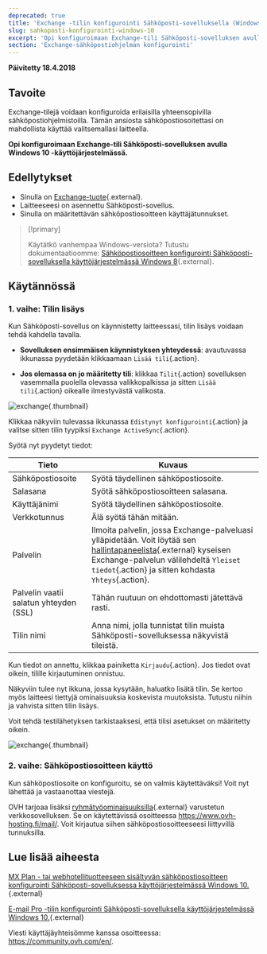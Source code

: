 ```yaml
---
deprecated: true
title: 'Exchange -tilin konfigurointi Sähköposti-sovelluksella (Windows 10)'
slug: sahkoposti-konfigurointi-windows-10
excerpt: 'Opi konfiguroimaan Exchange-tili Sähköposti-sovelluksen avulla Windows 10 -käyttöjärjestelmässä'
section: 'Exchange-sähköpostiohjelman konfigurointi'
---
```


**Päivitetty 18.4.2018**

## Tavoite

Exchange-tilejä voidaan konfiguroida erilaisilla yhteensopivilla sähköpostiohjelmistoilla. Tämän ansiosta sähköpostiosoitettasi on mahdollista käyttää valitsemallasi laitteella.

**Opi konfiguroimaan Exchange-tili Sähköposti-sovelluksen avulla Windows 10 -käyttöjärjestelmässä.**

## Edellytykset

- Sinulla on [Exchange-tuote](https://www.ovh-hosting.fi/sahkopostit/){.external}.
- Laitteeseesi on asennettu Sähköposti-sovellus.
- Sinulla on määritettävän sähköpostiosoitteen käyttäjätunnukset.

> [!primary]
>
> Käytätkö vanhempaa Windows-versiota? Tutustu dokumentaatioomme: [Sähköpostiosoitteen konfigurointi Sähköposti-sovelluksella käyttöjärjestelmässä Windows 8](https://docs.ovh.com/fi/microsoft-collaborative-solutions/exchange_2013_kayttoonotto_windows_8lla/){.external}.
>

## Käytännössä

### 1. vaihe: Tilin lisäys

Kun Sähköposti-sovellus on käynnistetty laitteessasi, tilin lisäys voidaan tehdä kahdella tavalla.

- **Sovelluksen ensimmäisen käynnistyksen yhteydessä**: avautuvassa ikkunassa pyydetään klikkaamaan `Lisää tili`{.action}.

- **Jos olemassa on jo määritetty tili**: klikkaa `Tilit`{.action} sovelluksen vasemmalla puolella olevassa valikkopalkissa ja sitten `Lisää tili`{.action} oikealle ilmestyvästä valikosta.

![exchange](images/configuration-mail-windows-step1.png){.thumbnail}

Klikkaa näkyviin tulevassa ikkunassa `Edistynyt konfigurointi`{.action} ja valitse sitten tilin tyypiksi `Exchange ActiveSync`{.action}.

Syötä nyt pyydetyt tiedot:

|Tieto|Kuvaus|
|---|---|
|Sähköpostiosoite|Syötä täydellinen sähköpostiosoite.|
|Salasana|Syötä sähköpostiosoitteen salasana.|
|Käyttäjänimi|Syötä täydellinen sähköpostiosoite.|
|Verkkotunnus|Älä syötä tähän mitään.|
|Palvelin|Ilmoita palvelin, jossa Exchange-palveluasi ylläpidetään. Voit löytää sen [hallintapaneelista](https://www.ovh.com/auth/?action=gotomanager){.external} kyseisen Exchange-palvelun välilehdeltä `Yleiset tiedot`{.action} ja sitten kohdasta `Yhteys`{.action}.|
|Palvelin vaatii salatun yhteyden (SSL)|Tähän ruutuun on ehdottomasti jätettävä rasti.|
|Tilin nimi|Anna nimi, jolla tunnistat tilin muista Sähköposti-sovelluksessa näkyvistä tileistä.|

Kun tiedot on annettu, klikkaa painiketta `Kirjaudu`{.action}. Jos tiedot ovat oikein, tilille kirjautuminen onnistuu.

Näkyviin tulee nyt ikkuna, jossa kysytään, haluatko lisätä tilin. Se kertoo myös laitteesi tiettyjä ominaisuuksia koskevista muutoksista. Tutustu niihin ja vahvista sitten tilin lisäys.

Voit tehdä testilähetyksen tarkistaaksesi, että tilisi asetukset on määritetty oikein.

![exchange](images/configuration-mail-windows-exchange-step2.png){.thumbnail}

### 2. vaihe: Sähköpostiosoitteen käyttö

Kun sähköpostiosoite on konfiguroitu, se on valmis käytettäväksi! Voit nyt lähettää ja vastaanottaa viestejä.

OVH tarjoaa lisäksi [ryhmätyöominaisuuksilla](https://www.ovh-hosting.fi/sahkopostit/){.external} varustetun verkkosovelluksen. Se on käytettävissä osoitteessa <https://www.ovh-hosting.fi/mail/>. Voit kirjautua siihen sähköpostiosoitteeseesi liittyvillä tunnuksilla.

## Lue lisää aiheesta

[MX Plan - tai webhotellituotteeseen sisältyvän sähköpostiosoitteen konfigurointi Sähköposti-sovelluksessa käyttöjärjestelmässä Windows 10.](https://docs.ovh.com/fi/emails/sahkoposti-konfigurointi-windows-10/){.external}

[E-mail Pro -tilin konfigurointi Sähköposti-sovelluksella käyttöjärjestelmässä Windows 10.](https://docs.ovh.com/fi/emails-pro/sahkoposti-konfigurointi-windows-10/){.external}

Viesti käyttäjäyhteisömme kanssa osoitteessa: <https://community.ovh.com/en/>.